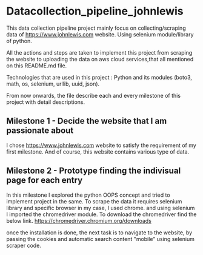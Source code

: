 # Datacollection_pipeline_johnlewis
This data collection pipeline project mainly focus on collecting/scraping data of https://www.johnlewis.com website. 
Using selenium module/library of python. 

All the actions and steps are taken to implement this project from scraping the website to uploading the data on aws cloud services,that all mentioned on this README.md file.

Technologies that are used in this project : Python and its modules (boto3, math, os, selenium, urllib, uuid, json).

From now onwards, the file describe each and every milestone of this project with detail descriptions.
## Milestone 1 - Decide the website that I am passionate about
I chose https://www.johnlewis.com website to satisfy the requirement of my first milestone. And of course, this website contains various type of data.

## Milestone 2 - Prototype finding the indivisual page for each entry
In this milestone I explored the python OOPS concept and tried to implement project in the same. To scrape the data it requires selenium library and specific browser in my case, I used chrome. and using selenium I imported the chromedriver module. To download the chromedriver find the below link.
https://chromedriver.chromium.org/downloads

once the installation is done, the next task is to navigate to the website, by passing the cookies and automatic search content "mobile" using selenium scraper code.

